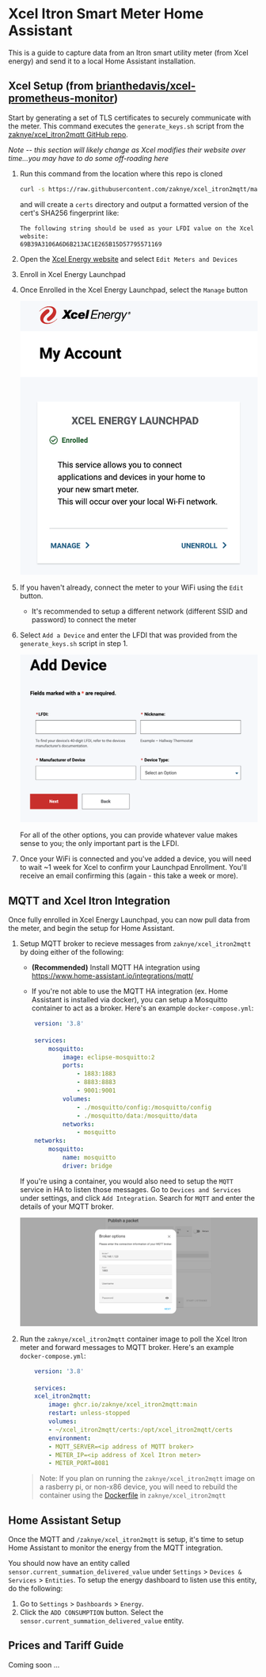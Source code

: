 # Xcel Itron Smart Meter Home Assistant

This is a guide to capture data from an Itron smart utility meter (from Xcel energy) and send it to a local Home Assistant installation.

## Xcel Setup (from [brianthedavis/xcel-prometheus-monitor](https://github.com/brianthedavis/xcel-prometheus-monitor))

Start by generating a set of TLS certificates to securely communicate with the meter.  This command executes the `generate_keys.sh` script from the [zaknye/xcel_itron2mqtt GitHub repo](https://github.com/zaknye/xcel_itron2mqtt).

*Note -- this section will likely change as Xcel modifies their website over time...you may have to do some off-roading here*

1. Run this command from the location where this repo is cloned
    ```bash
    curl -s https://raw.githubusercontent.com/zaknye/xcel_itron2mqtt/main/scripts/generate_keys.sh | bash -s
    ```

    and will create a `certs` directory and output a formatted version of the cert's SHA256 fingerprint like:

    ```
    The following string should be used as your LFDI value on the Xcel website:
    69B39A3106A6D6B213AC1E265B15D57795571169
    ```

2. Open the [Xcel Energy website](https://my.xcelenergy.com/MyAccount/s/meters-and-devices/manage-meters-and-devices) and select `Edit Meters and Devices`
3. Enroll in Xcel Energy Launchpad
4. Once Enrolled in the Xcel Energy Launchpad, select the `Manage` button

    ![Launchpad](img/launchpad.png)

5. If you haven't already, connect the meter to your WiFi using the `Edit` button.
   - It's recommended to setup a different network (different SSID and password) to connect the meter
6. Select `Add a Device` and enter the LFDI that was provided from the `generate_keys.sh` script in step 1.

    ![Add Device](img/add_device.png)

    For all of the other options, you can provide whatever value makes sense to you; the only important part is the LFDI.

7. Once your WiFi is connected and you've added a device, you will need to wait ~1 week for Xcel to confirm your Launchpad Enrollment.  You'll receive an email confirming this (again - this take a week or more).

## MQTT and Xcel Itron Integration

Once fully enrolled in Xcel Energy Launchpad, you can now pull data from the meter, and begin the setup for Home Assistant.

1. Setup MQTT broker to recieve messages from `zaknye/xcel_itron2mqtt` by doing either of the following:

    * **(Recommended)** Install MQTT HA integration using https://www.home-assistant.io/integrations/mqtt/
    
    * If you're not able to use the MQTT HA integration (ex. Home Assistant is installed via docker), you can setup a Mosquitto container to act as a broker. Here's an example `docker-compose.yml`:
    
    ```yml
        version: '3.8'

        services:
            mosquitto:
                image: eclipse-mosquitto:2
                ports:
                    - 1883:1883
                    - 8883:8883
                    - 9001:9001
                volumes:
                    - ./mosquitto/config:/mosquitto/config
                    - ./mosquitto/data:/mosquitto/data
                networks:
                    - mosquitto
        networks:
            mosquitto:
                name: mosquitto
                driver: bridge
    ```

    If you're using a container, you would also need to setup the `MQTT` service in HA to listen those messages. Go to `Devices and Services` under settings, and click `Add Integration`. Search for `MQTT` and enter the details of your MQTT broker.

    ![Home Assistant MQTT Broker Setup](img/ha-broker.png)

2. Run the `zaknye/xcel_itron2mqtt` container image to poll the Xcel Itron meter and forward messages to MQTT broker. Here's an example `docker-compose.yml`:

    ```yml
        version: '3.8'

        services:
        xcel_itron2mqtt:
            image: ghcr.io/zaknye/xcel_itron2mqtt:main
            restart: unless-stopped
            volumes:
            - ~/xcel_itron2mqtt/certs:/opt/xcel_itron2mqtt/certs
            environment:
            - MQTT_SERVER=<ip address of MQTT broker>
            - METER_IP=<ip address of Xcel Itron meter>
            - METER_PORT=8081
    ```

    > Note: If you plan on running the `zaknye/xcel_itron2mqtt` image on a rasberry pi, or non-x86 device, you will need to rebuild the container using the [Dockerfile](https://github.com/zaknye/xcel_itron2mqtt/blob/main/Dockerfile) in `zaknye/xcel_itron2mqtt`

## Home Assistant Setup

Once the MQTT and `/zaknye/xcel_itron2mqtt` is setup, it's time to setup Home Assistant to monitor the energy from the MQTT integration.

You should now have an entity called `sensor.current_summation_delivered_value` under `Settings` > `Devices & Services` > `Entities`. To setup the energy dashboard to listen use this entity, do the following:

1. Go to `Settings` > `Dashboards` > `Energy`.
2. Click the `ADD CONSUMPTION` button. Select the `sensor.current_summation_delivered_value` entity. 

## Prices and Tariff Guide

Coming soon ...